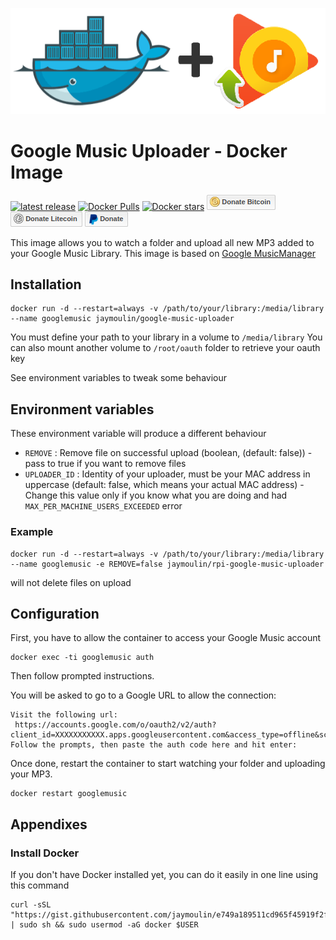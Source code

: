 ![logo](logo.png)

Google Music Uploader - Docker Image
====================================

[![latest release](https://img.shields.io/github/release/jaymoulin/docker-google-music-uploader.svg "latest release")](http://github.com/jaymoulin/docker-google-music-uploader/releases)
[![Docker Pulls](https://img.shields.io/docker/pulls/jaymoulin/google-music-uploader.svg)](https://hub.docker.com/r/jaymoulin/google-music-uploader/)
[![Docker stars](https://img.shields.io/docker/stars/jaymoulin/google-music-uploader.svg)](https://hub.docker.com/r/jaymoulin/google-music-uploader/)
[![Bitcoin donation](https://github.com/jaymoulin/jaymoulin.github.io/raw/master/btc.png "Bitcoin donation")](https://m.freewallet.org/id/374ad82e/btc)
[![Litecoin donation](https://github.com/jaymoulin/jaymoulin.github.io/raw/master/ltc.png "Litecoin donation")](https://m.freewallet.org/id/374ad82e/ltc)
[![PayPal donation](https://github.com/jaymoulin/jaymoulin.github.io/raw/master/ppl.png "PayPal donation")](https://www.paypal.me/jaymoulin)

This image allows you to watch a folder and upload all new MP3 added to your Google Music Library.
This image is based on [Google MusicManager](https://github.com/jaymoulin/google-music-manager)

Installation
---

```
docker run -d --restart=always -v /path/to/your/library:/media/library --name googlemusic jaymoulin/google-music-uploader
```

You must define your path to your library in a volume to `/media/library`
You can also mount another volume to `/root/oauth` folder to retrieve your oauth key 

See environment variables to tweak some behaviour

Environment variables
---------------------

These environment variable will produce a different behaviour

* `REMOVE` : Remove file on successful upload (boolean, (default: false)) - pass to true if you want to remove files 
* `UPLOADER_ID` : Identity of your uploader, must be your MAC address in uppercase 
    (default: false, which means your actual MAC address) - Change this value only if you know what you are doing and had `MAX_PER_MACHINE_USERS_EXCEEDED` error

### Example
```
docker run -d --restart=always -v /path/to/your/library:/media/library --name googlemusic -e REMOVE=false jaymoulin/rpi-google-music-uploader
```
will not delete files on upload

Configuration
---
First, you have to allow the container to access your Google Music account
```
docker exec -ti googlemusic auth
```
Then follow prompted instructions.

You will be asked to go to a Google URL to allow the connection:

```
Visit the following url:
 https://accounts.google.com/o/oauth2/v2/auth?client_id=XXXXXXXXXXX.apps.googleusercontent.com&access_type=offline&scope=https%3A%2F%2Fwww.googleapis.com%2Fauth%2Fmusicmanager&response_type=code&redirect_uri=urn%3Aietf%3Awg%3Aoauth%3A2.0%3Aoob
Follow the prompts, then paste the auth code here and hit enter:
```

Once done, restart the container to start watching your folder and uploading your MP3.
```
docker restart googlemusic
```

Appendixes
---

### Install Docker

If you don't have Docker installed yet, you can do it easily in one line using this command
 
```
curl -sSL "https://gist.githubusercontent.com/jaymoulin/e749a189511cd965f45919f2f99e45f3/raw/0e650b38fde684c4ac534b254099d6d5543375f1/ARM%2520(Raspberry%2520PI)%2520Docker%2520Install" | sudo sh && sudo usermod -aG docker $USER
```


